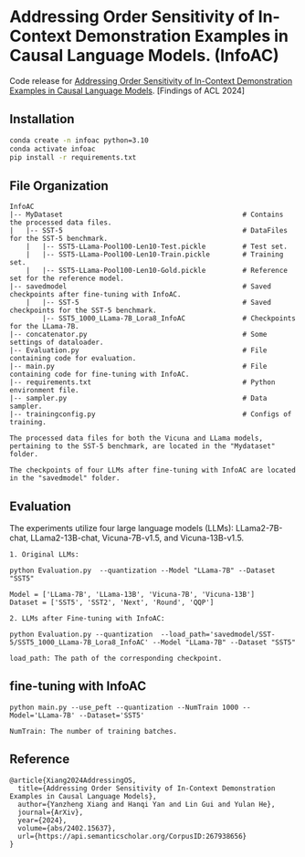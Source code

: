 # Addressing Order Sensitivity of In-Context Demonstration Examples in Causal Language Models. (InfoAC)

Code release for [Addressing Order Sensitivity of In-Context Demonstration Examples in Causal Language Models](https://arxiv.org/abs/2402.15637.pdf). [Findings of ACL 2024]

## Installation
```bash
conda create -n infoac python=3.10
conda activate infoac
pip install -r requirements.txt
```

## File Organization
```
InfoAC
|-- MyDataset                                            # Contains the processed data files.
|   |-- SST-5                                            # DataFiles for the SST-5 benchmark.
    |   |-- SST5-LLama-Pool100-Len10-Test.pickle         # Test set.
    |   |-- SST5-LLama-Pool100-Len10-Train.pickle        # Training set.
    |   |-- SST5-LLama-Pool100-Len10-Gold.pickle         # Reference set for the reference model.
|-- savedmodel                                           # Saved checkpoints after fine-tuning with InfoAC.
    |   |-- SST-5                                        # Saved checkpoints for the SST-5 benchmark.
        |-- SST5_1000_LLama-7B_Lora8_InfoAC              # Checkpoints for the LLama-7B.
|-- concatenator.py                                      # Some settings of dataloader.
|-- Evaluation.py                                        # File containing code for evaluation.
|-- main.py                                              # File containing code for fine-tuning with InfoAC.
|-- requirements.txt                                     # Python environment file.
|-- sampler.py                                           # Data sampler.
|-- trainingconfig.py                                    # Configs of training.

The processed data files for both the Vicuna and LLama models, pertaining to the SST-5 benchmark, are located in the "Mydataset" folder.

The checkpoints of four LLMs after fine-tuning with InfoAC are located in the "savedmodel" folder.
```

## Evaluation
The experiments utilize four large language models (LLMs): LLama2-7B-chat, LLama2-13B-chat, Vicuna-7B-v1.5, and Vicuna-13B-v1.5.
```
1. Original LLMs:

python Evaluation.py  --quantization --Model "LLama-7B" --Dataset "SST5"

Model = ['LLama-7B', 'LLama-13B', 'Vicuna-7B', 'Vicuna-13B']
Dataset = ['SST5', 'SST2', 'Next', 'Round', 'QQP']

2. LLMs after Fine-tuning with InfoAC:

python Evaluation.py --quantization  --load_path='savedmodel/SST-5/SST5_1000_LLama-7B_Lora8_InfoAC' --Model "LLama-7B" --Dataset "SST5"

load_path: The path of the corresponding checkpoint.

```

## fine-tuning with InfoAC
```
python main.py --use_peft --quantization --NumTrain 1000 --Model='LLama-7B' --Dataset='SST5'

NumTrain: The number of training batches. 
```

## Reference
```
@article{Xiang2024AddressingOS,
  title={Addressing Order Sensitivity of In-Context Demonstration Examples in Causal Language Models},
  author={Yanzheng Xiang and Hanqi Yan and Lin Gui and Yulan He},
  journal={ArXiv},
  year={2024},
  volume={abs/2402.15637},
  url={https://api.semanticscholar.org/CorpusID:267938656}
}
```
